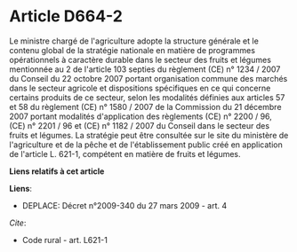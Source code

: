 # Article D664-2

Le ministre chargé de l'agriculture adopte la structure générale et le contenu global de la stratégie nationale en matière de
programmes opérationnels à caractère durable dans le secteur des fruits et légumes mentionnée au 2 de l'article 103 septies
du règlement (CE) n° 1234 / 2007 du Conseil du 22 octobre 2007 portant organisation commune des marchés dans le secteur
agricole et dispositions spécifiques en ce qui concerne certains produits de ce secteur, selon les modalités définies aux
articles 57 et 58 du règlement (CE) n° 1580 / 2007 de la Commission du 21 décembre 2007 portant modalités d'application des
règlements (CE) n° 2200 / 96, (CE) n° 2201 / 96 et (CE) n° 1182 / 2007 du Conseil dans le secteur des fruits et légumes. La
stratégie peut être consultée sur le site du ministère de l'agriculture et de la pêche et de l'établissement public créé en
application de l'article L. 621-1, compétent en matière de fruits et légumes.

**Liens relatifs à cet article**

**Liens**:

  - DEPLACE: Décret n°2009-340 du 27 mars 2009 - art. 4

_Cite_:

  - Code rural - art. L621-1
